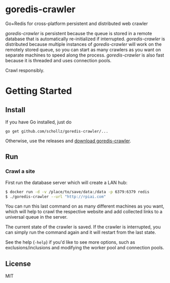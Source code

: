# goredis-crawler

Go+Redis for cross-platform persistent and distributed web crawler

*goredis-crawler* is persistent because the queue is stored in a remote database that is automatically re-initialized if interrupted. *goredis-crawler* is distributed because multiple instances of *goredis-crawler* will work on the remotely stored queue, so you can start as many crawlers as you want on separate machines to speed along the process. *goredis-crawler* is also fast because it is threaded and uses connection pools.

Crawl responsibly.

Getting Started
===============

## Install

If you have Go installed, just do
```
go get github.com/schollz/goredis-crawler/...
```

Otherwise, use the releases and [download goredis-crawler](https://github.com/schollz/goredis-crawler/releases/latest).

## Run

### Crawl a site

First run the database server which will create a LAN hub:

```sh
$ docker run -d -v /place/to/save/data:/data -p 6379:6379 redis 
$ ./goredis-crawler --url "http://rpiai.com"
```
You can run this last command on as many different machines as you want, which will help to crawl the respective website and add collected links to a universal queue in the server.

The current state of the crawler is saved. If the crawler is interrupted, you can simply run the command again and it will restart from the last state.

See the help (`-help`) if you'd like to see more options, such as exclusions/inclusions and modifying the worker pool and connection pools.

## License

MIT
